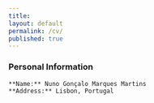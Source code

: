 ```yaml
---
title:
layout: default
permalink: /cv/
published: true
---
```


### Personal Information ###


```
**Name:** Nuno Gonçalo Marques Martins
**Address:** Lisbon, Portugal
```